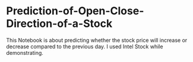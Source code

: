 # Prediction-of-Open-Close-Direction-of-a-Stock
This Notebook is about predicting whether the stock price will increase or decrease compared to the previous day.
I used Intel Stock while demonstrating.
